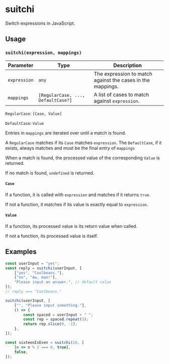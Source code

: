 # suitchi

Switch expressions in JavaScript.

## Usage

### `suitchi(expression, mappings)`

| Parameter    | Type                               | Description                                                |
|--------------|------------------------------------|------------------------------------------------------------|
| `expression` | `any`                              | The expression to match against the cases in the mappings. |
| `mappings`   | `[RegularCase, ..., DefaultCase?]` | A list of cases to match against `expression`.             |

`RegularCase`: `[Case, Value]`

`DefaultCase`: `Value`

Entries in `mappings` are iterated over until a match is found.

A `RegularCase` matches if its `Case` matches `expression`. The `DefaultCase`, if it exists, always matches and must be the final entry of `mappings`

When a match is found, the processed value of the corresponding `Value` is returned.

If no match is found, `undefined` is returned.

#### `Case`

If a function, it is called with `expression` and matches if it returns `true`.

If not a function, it matches if its value is exactly equal to `expression`.

#### `Value`

If a function, its processed value is its return value when called.

If not a function, its processed value is itself.

## Examples

```javascript
const userInput = "yes";
const reply = suitchi(userInput, [
    ["yes", "Coolbeans."],
    ["no", "Aw, man!"],
    "Please input an answer.", // default value
]);
// reply === "Coolbeans."
```

```javascript
suitchi(userInput, [
    ["", "Please input something."],
    () => {
        const spaced = userInput + " ";
        const rep = spaced.repeat(3);
        return rep.slice(0, -1);
    },
]);
```

```javascript
const sixteenIsEven = suitchi(16, [
    [n => n % 2 === 0, true],
    false,
]);
```
